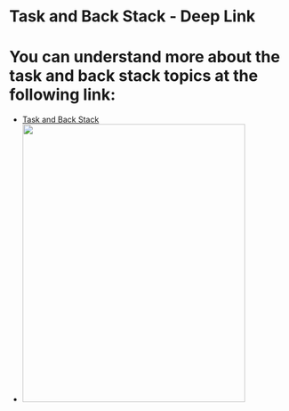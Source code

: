 # Task and Back Stack - Deep Link
# You can understand more about the task and back stack topics at the following link:
- [Task and Back Stack](https://developer.android.com/guide/components/activities/tasks-and-back-stack)
- <img src="https://gifdicoding.blob.core.windows.net/academyandroid/android_navigasi_notif.gif" width="400" height="500"/>
